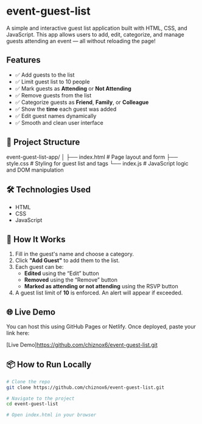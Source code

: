 # event-guest-list

A simple and interactive guest list application built with HTML, CSS, and JavaScript. This app allows users to add, edit, categorize, and manage guests attending an event — all without reloading the page!

##  Features

- ✅ Add guests to the list
- ✅ Limit guest list to 10 people
- ✅ Mark guests as **Attending** or **Not Attending**
- ✅ Remove guests from the list
- ✅ Categorize guests as **Friend**, **Family**, or **Colleague**
- ✅ Show the **time** each guest was added
- ✅ Edit guest names dynamically
- ✅ Smooth and clean user interface

## 📂 Project Structure
event-guest-list-app/
│
├── index.html # Page layout and form
├── style.css # Styling for guest list and tags
└── index.js # JavaScript logic and DOM manipulation

## 🛠️ Technologies Used

- HTML
- CSS
- JavaScript 

## 🎨 How It Works

1. Fill in the guest's name and choose a category.
2. Click **"Add Guest"** to add them to the list.
3. Each guest can be:
   - **Edited** using the “Edit” button
   - **Removed** using the “Remove” button
   - **Marked as attending or not attending** using the RSVP button
4. A guest list limit of **10** is enforced. An alert will appear if exceeded.

## 🌐 Live Demo

You can host this using GitHub Pages or Netlify. Once deployed, paste your link here:

[Live Demo]https://github.com/chiznox6/event-guest-list.git

## 📦 How to Run Locally

```bash
# Clone the repo
git clone https://github.com/chiznox6/event-guest-list.git

# Navigate to the project
cd event-guest-list

# Open index.html in your browser

